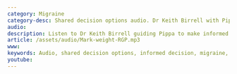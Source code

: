 ```yaml
---
category: Migraine
category-desc: Shared decision options audio. Dr Keith Birrell with Pippa who gets migraine headaches
audio: 
description: Listen to Dr Keith Birrell guiding Pippa to make informed decisions toabout how to treat and prevent migraines
article: /assets/audio/Mark-weight-RGP.mp3
www: 
keywords: Audio, shared decision options, informed decision, migraine, headache, prevention, treat, treatment, amitriptyline, beta blockers, riboflavin, 
youtube:
--- 
```

